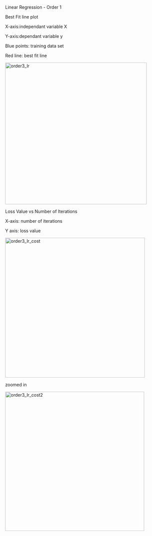 Linear Regression - Order 1

Best Fit line plot

X-axis:independant variable X

Y-axis:dependant variable y

Blue points: training data set

Red line: best fit line

<img width="454" alt="order3_lr" src="https://user-images.githubusercontent.com/84333538/130123200-8144d741-4607-460b-a28e-a543b39fc1c9.png">

Loss Value vs Number of Iterations

X-axis: number of iterations

Y axis: loss value

<img width="448" alt="order3_lr_cost" src="https://user-images.githubusercontent.com/84333538/130123272-f7fe36f4-3b12-4693-9494-461e607d99fd.png">

zoomed in

<img width="446" alt="order3_lr_cost2" src="https://user-images.githubusercontent.com/84333538/130123314-b6533f9b-72a2-4dfc-be16-1e62839b235b.png">

